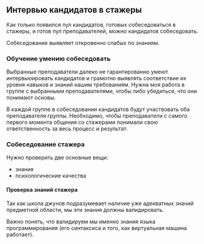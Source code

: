 ## Интервью кандидатов в стажеры

Как только появился пул кандидатов, готовых собеседоваться в стажеры, и готов пул преподавателей, можно кандидатов собеседовать.

Собеседование выявляет откровенно слабых по знаниям.

### Обучение умению собеседовать

Выбранные преподаватели далеко не гарантированно умеют интервьюировать кандидатов и грамотно выявлять соответствие их уровня навыков и знаний нашим требованиям. Нужна моя работа в группе с выбранными преподавателями, чтобы либо убедиться, что они понимают основы.

В каждой группе в собеседовании кандидатов будут участвовать оба преподавателя группы. Необходимо, чтобы преподаватели с самого первого момента общения со стажерами понимали свою ответственность за весь процесс и результат.

### Собеседование стажера

Нужно проверить две основные вещи:

- знания
- психологические качества

#### Проверка знаний стажера

Так как школа джунов подразумевает наличие уже адекватных знаний предметной области, мы эти знания должны валидировать.

Важно понять, что валидируем мы именно знания языка программирования (его синтаксиса и того, как виртуальная машина работает).

